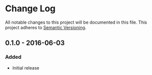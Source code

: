 # Change Log
All notable changes to this project will be documented in this file.
This project adheres to [Semantic Versioning](http://semver.org/).


## 0.1.0 - 2016-06-03
### Added
- Initial release
